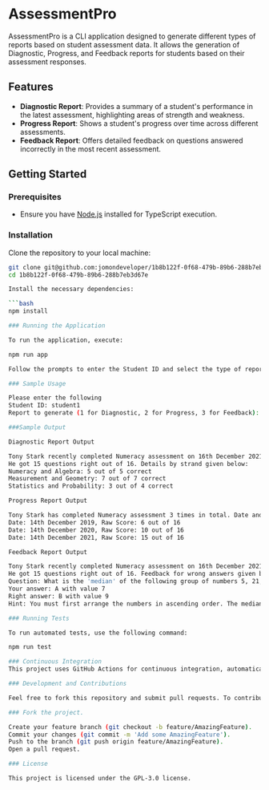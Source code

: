 # AssessmentPro

AssessmentPro is a CLI application designed to generate different types of reports based on student assessment data. It allows the generation of Diagnostic, Progress, and Feedback reports for students based on their assessment responses.

## Features

- **Diagnostic Report**: Provides a summary of a student's performance in the latest assessment, highlighting areas of strength and weakness.
- **Progress Report**: Shows a student's progress over time across different assessments.
- **Feedback Report**: Offers detailed feedback on questions answered incorrectly in the most recent assessment.

## Getting Started

### Prerequisites

- Ensure you have [Node.js](https://nodejs.org/) installed for TypeScript execution.

### Installation

Clone the repository to your local machine:

```bash
git clone git@github.com:jomondeveloper/1b8b122f-0f68-479b-89b6-288b7eb3d67e.git
cd 1b8b122f-0f68-479b-89b6-288b7eb3d67e

Install the necessary dependencies:

```bash
npm install

### Running the Application

To run the application, execute:

npm run app

Follow the prompts to enter the Student ID and select the type of report to generate.

### Sample Usage

Please enter the following
Student ID: student1
Report to generate (1 for Diagnostic, 2 for Progress, 3 for Feedback): 1

###Sample Output

Diagnostic Report Output

Tony Stark recently completed Numeracy assessment on 16th December 2021 10:46 AM
He got 15 questions right out of 16. Details by strand given below:
Numeracy and Algebra: 5 out of 5 correct
Measurement and Geometry: 7 out of 7 correct
Statistics and Probability: 3 out of 4 correct

Progress Report Output

Tony Stark has completed Numeracy assessment 3 times in total. Date and raw score given below:
Date: 14th December 2019, Raw Score: 6 out of 16
Date: 14th December 2020, Raw Score: 10 out of 16
Date: 14th December 2021, Raw Score: 15 out of 16

Feedback Report Output

Tony Stark recently completed Numeracy assessment on 16th December 2021 10:46 AM
He got 15 questions right out of 16. Feedback for wrong answers given below
Question: What is the 'median' of the following group of numbers 5, 21, 7, 18, 9?
Your answer: A with value 7
Right answer: B with value 9
Hint: You must first arrange the numbers in ascending order. The median is the middle term, which in this case is 9

### Running Tests

To run automated tests, use the following command:

npm run test

### Continuous Integration
This project uses GitHub Actions for continuous integration, automatically running tests for each push or pull request.

### Development and Contributions

Feel free to fork this repository and submit pull requests. To contribute:

### Fork the project.

Create your feature branch (git checkout -b feature/AmazingFeature).
Commit your changes (git commit -m 'Add some AmazingFeature').
Push to the branch (git push origin feature/AmazingFeature).
Open a pull request.

### License

This project is licensed under the GPL-3.0 license.


